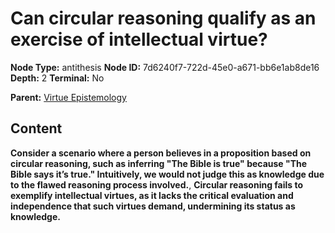 # Can circular reasoning qualify as an exercise of intellectual virtue?

**Node Type:** antithesis
**Node ID:** 7d6240f7-722d-45e0-a671-bb6e1ab8de16
**Depth:** 2
**Terminal:** No

**Parent:** [Virtue Epistemology](virtue-epistemology.md)

## Content

**Consider a scenario where a person believes in a proposition based on circular reasoning, such as inferring "The Bible is true" because "The Bible says it’s true." Intuitively, we would not judge this as knowledge due to the flawed reasoning process involved.**, **Circular reasoning fails to exemplify intellectual virtues, as it lacks the critical evaluation and independence that such virtues demand, undermining its status as knowledge.**
